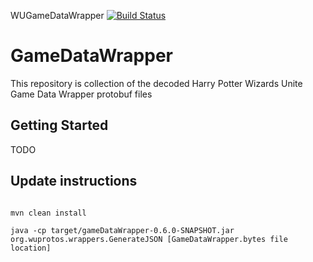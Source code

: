 ﻿WUGameDataWrapper [![Build Status](https://travis-ci.org/hpwizardsunite-dev-contrib/WUGameDataWrapper.svg?branch=master)](https://travis-ci.org/hpwizardsunite-dev-contrib/WUGameDataWrapper)

# GameDataWrapper 

This repository is collection of the decoded Harry Potter Wizards Unite Game Data Wrapper protobuf files

## Getting Started

TODO

## Update instructions

```

mvn clean install

java -cp target/gameDataWrapper-0.6.0-SNAPSHOT.jar org.wuprotos.wrappers.GenerateJSON [GameDataWrapper.bytes file location]

```

